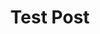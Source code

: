 ---
title: Test Post
tags: [Coding, Journal]
description: A post to test the positioning of titles.
---